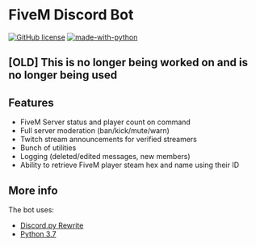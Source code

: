 # FiveM Discord Bot
[![GitHub license](https://img.shields.io/github/license/Naereen/StrapDown.js.svg)](https://github.com/Naereen/StrapDown.js/blob/master/LICENSE)   [![made-with-python](https://img.shields.io/badge/Made%20with-Python-1f425f.svg)](https://www.python.org/)

## [OLD] This is no longer being worked on and is no longer being used

## Features
* FiveM Server status and player count on command
* Full server moderation (ban/kick/mute/warn)
* Twitch stream announcements for verified streamers
* Bunch of utilities 
* Logging (deleted/edited messages, new members)
* Ability to retrieve FiveM player steam hex and name using their ID

## More info
The bot uses:
* [Discord.py Rewrite](https://discordpy.readthedocs.io/en/rewrite/)
* [Python 3.7](https://www.python.org/downloads/release/python-370/)
